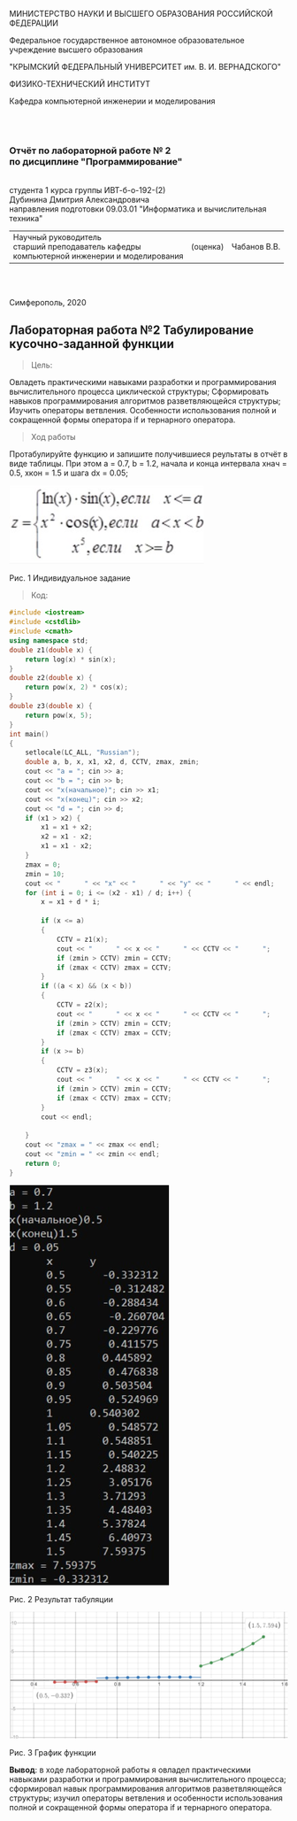 МИНИСТЕРСТВО НАУКИ  И ВЫСШЕГО ОБРАЗОВАНИЯ РОССИЙСКОЙ ФЕДЕРАЦИИ			

Федеральное государственное автономное образовательное учреждение высшего образования  

"КРЫМСКИЙ ФЕДЕРАЛЬНЫЙ УНИВЕРСИТЕТ им. В. И. ВЕРНАДСКОГО"  

ФИЗИКО-ТЕХНИЧЕСКИЙ ИНСТИТУТ  

Кафедра компьютерной инженерии и моделирования

<br><br/>

### Отчёт по лабораторной работе № 2 <br/> по дисциплине "Программирование"

<br/>
студента 1 курса группы ИВТ-б-о-192-(2)<br/>
Дубинина Дмитрия Александровича<br/>
направления подготовки 09.03.01 "Информатика и вычислительная техника"  
<br/>

<table>
<tr><td>Научный руководитель<br/> старший преподаватель кафедры<br/> компьютерной инженерии и моделирования</td>
<td>(оценка)</td>
<td>Чабанов В.В.</td>
</tr>
</table>
<br/><br/>


Симферополь, 2020

## Лабораторная работа №2 Табулирование кусочно-заданной функции
>Цель:

Овладеть практическими навыками разработки и программирования вычислительного процесса циклической структуры;
Сформировать навыков программирования алгоритмов разветвляющейся структуры;
Изучить операторы ветвления. Особенности использования полной и сокращенной формы оператора if и тернарного оператора.


>Ход работы

Протабулируйте функцию и запишите получившиеся реультаты в отчёт в виде таблицы. При этом a = 0.7, b = 1.2, начала и конца интервала хнач = 0.5, xкон = 1.5 и шага dx = 0.05;


![](Рис/1.png)

Рис. 1 Индивидуальное задание
>Код:
```C++
#include <iostream>
#include <cstdlib>
#include <cmath>
using namespace std;
double z1(double x) {
	return log(x) * sin(x);
}
double z2(double x) {
	return pow(x, 2) * cos(x);
}
double z3(double x) {
	return pow(x, 5);
}
int main()
{	
	setlocale(LC_ALL, "Russian");
	double a, b, x, x1, x2, d, CCTV, zmax, zmin;
	cout << "a = "; cin >> a;
	cout << "b = "; cin >> b;
	cout << "x(начальное)"; cin >> x1;
	cout << "x(конец)"; cin >> x2;
	cout << "d = "; cin >> d;
	if (x1 > x2) {
		x1 = x1 + x2;
		x2 = x1 - x2;
		x1 = x1 - x2;
	}
	zmax = 0;
	zmin = 10;
	cout << "      " << "x" << "      " << "y" << "      " << endl;
	for (int i = 0; i <= (x2 - x1) / d; i++) {
		x = x1 + d * i;

		if (x <= a)
		{
			CCTV = z1(x);
			cout << "      " << x << "      " << CCTV << "      ";
			if (zmin > CCTV) zmin = CCTV;
			if (zmax < CCTV) zmax = CCTV;
		}
		if ((a < x) && (x < b))
		{
			CCTV = z2(x);
			cout << "      " << x << "      " << CCTV << "      ";
			if (zmin > CCTV) zmin = CCTV;
			if (zmax < CCTV) zmax = CCTV;
		}
		if (x >= b)
		{
			CCTV = z3(x);
			cout << "      " << x << "      " << CCTV << "      ";
			if (zmin > CCTV) zmin = CCTV;
			if (zmax < CCTV) zmax = CCTV;
		}
		cout << endl;

	}
	cout << "zmax = " << zmax << endl;
	cout << "zmin = " << zmin << endl;
	return 0;
}
```
![](Рис/2.png)

Рис. 2 Результат табуляции

![](Рис/3.png)

Рис. 3 График функции

**Вывод**: в ходе лабораторной работы я овладел практическими навыками разработки и программирования вычислительного процесса; сформировал навык программирования алгоритмов разветвляющейся структуры; изучил операторы ветвления и особенности использования полной и сокращенной формы оператора if и тернарного оператора.
